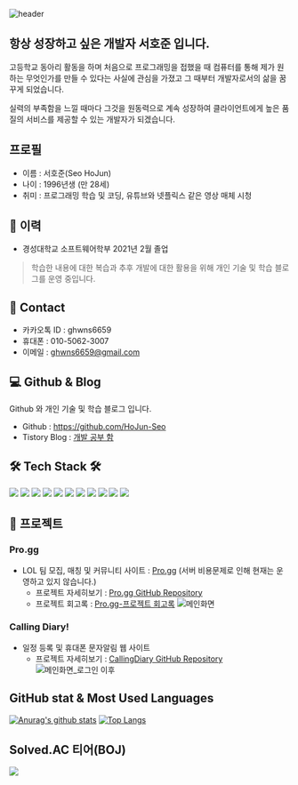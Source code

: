 ![header](https://capsule-render.vercel.app/api?type=waving&color=E3826C&height=250&section=header&text=HoJun-Seo%20GitHub&fontSize=60&animation=fadeIn&fontAlignY=38&desc=%20&descAlignY=62&descAlign=62)


## 항상 성장하고 싶은 개발자 서호준 입니다.
고등학교 동아리 활동을 하며 처음으로 프로그래밍을 접했을 때 컴퓨터를 통해 제가 원하는 무엇인가를 만들 수 있다는 사실에 관심을 가졌고 그 때부터 개발자로서의 삶을 꿈꾸게 되었습니다.

실력의 부족함을 느낄 때마다 그것을 원동력으로 계속 성장하여 클라이언트에게 높은 품질의 서비스를 제공할 수 있는 개발자가 되겠습니다.

## 프로필
- 이름 : 서호준(Seo HoJun)
- 나이 : 1996년생 (만 28세)
- 취미 : 프로그래밍 학습 및 코딩, 유튜브와 넷플릭스 같은 영상 매체 시청 


## :school: 이력
- 경성대학교 소프트웨어학부 2021년 2월 졸업
> 학습한 내용에 대한 복습과 추후 개발에 대한 활용을 위해 개인 기술 및 학습 블로그를 운영 중입니다.


## :calling: Contact
- 카카오톡 ID : ghwns6659
- 휴대폰 : 010-5062-3007
- 이메일 : ghwns6659@gmail.com


## :computer: Github & Blog
Github 와 개인 기술 및 학습 블로그 입니다.
- Github : https://github.com/HoJun-Seo
- Tistory Blog : [개발 공부 함](https://evan-development.tistory.com/)


## 🛠 Tech Stack 🛠
<img src="https://img.shields.io/badge/Spring Boot-brightgreen?style=flat-square&logo=Spring Boot&logoColor=white"/> <img src="https://img.shields.io/badge/JAVA-yellow?style=flat-square&logo=JAVA&logoColor=white"/> <img src="https://img.shields.io/badge/HTML-red?style=flat-square&logo=html5&logoColor=white"/> <img src="https://img.shields.io/badge/CSS-blue?style=flat-square&logo=CSS3&logoColor=white"/> <img src="https://img.shields.io/badge/JAVASCRIPT-yellowgreen?style=flat-square&logo=javascript&logoColor=white"/> <img src="https://img.shields.io/badge/jQuery-informational?style=flat-square&logo=jQuery&logoColor=white"/> <img src="https://img.shields.io/badge/Apache Tomcat-black?style=flat-square&logo=Apache&logoColor=white"/> <img src="https://img.shields.io/badge/Mybatis-blueviolet?style=flat-square&logo=mybatis&logoColor=white"/> <img src="https://img.shields.io/badge/MySQL-red?style=flat-square&logo=mysql&logoColor=white"/> <img src="https://img.shields.io/badge/Naver Cloud Platform-green?style=flat-square&logo=naver&logoColor=white"/> <img src="https://img.shields.io/badge/JSP-red?style=flat-square&logo=jsp&logoColor=white"/> 


## :ledger: 프로젝트
### Pro.gg
- LOL 팀 모집, 매칭 및 커뮤니티 사이트 : [Pro.gg](https://progg.cf) (서버 비용문제로 인해 현재는 운영하고 있지 않습니다.)
  - 프로젝트 자세히보기 : [Pro.gg GitHub Repository](https://github.com/pro-gg/project)
  - 프로젝트 회고록 : [Pro.gg-프로젝트 회고록](https://evan-development.tistory.com/95?category=967217)
![메인화면](https://user-images.githubusercontent.com/48443312/131247698-82a1bf98-0102-4f78-83da-bb2113faa161.png)

### Calling Diary!
- 일정 등록 및 휴대폰 문자알림 웹 사이트
  - 프로젝트 자세히보기 : [CallingDiary GitHub Repository](https://github.com/HoJun-Seo/Calling_Diary)
![메인화면_로그인 이후](https://user-images.githubusercontent.com/48443312/184121195-e6cf485b-d9d1-4b27-a833-31bb44f37482.png)



## GitHub stat & Most Used Languages
[![Anurag's github stats](https://github-readme-stats.vercel.app/api?username=HoJun-Seo&theme=tokyonight)](https://github.com/anuraghazra/github-readme-stats) [![Top Langs](https://github-readme-stats.vercel.app/api/top-langs/?username=HoJun-Seo&layout=compact)](https://github.com/HoJun-Seo/github-readme-stats)


## Solved.AC 티어(BOJ)
<img src="http://mazassumnida.wtf/api/v2/generate_badge?boj=ghwns6659">
